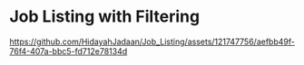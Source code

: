 # Job Listing with Filtering

https://github.com/HidayahJadaan/Job_Listing/assets/121747756/aefbb49f-76f4-407a-bbc5-fd712e78134d

